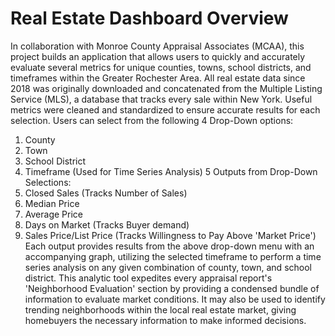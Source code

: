 # Real Estate Dashboard Overview
In collaboration with Monroe County Appraisal Associates (MCAA), this project builds an application that allows users to quickly and accurately evaluate several metrics for unique counties, towns, school districts, and timeframes within the Greater Rochester Area. All real estate data since 2018 was originally downloaded and concatenated from the Multiple Listing Service (MLS), a database that tracks every sale within New York. Useful metrics were cleaned and standardized to ensure accurate results for each selection. Users can select from the following 4 Drop-Down options:
1. County
2. Town
3. School District
4. Timeframe (Used for Time Series Analysis)
5 Outputs from Drop-Down Selections:
1. Closed Sales (Tracks Number of Sales)
2. Median Price
3. Average Price
4. Days on Market (Tracks Buyer demand)
5. Sales Price/List Price (Tracks Willingness to Pay Above 'Market Price')
Each output provides results from the above drop-down menu with an accompanying graph, utilizing the selected timeframe to perform a time series analysis on any given combination of county, town, and school district. This analytic tool expedites every appraisal report's 'Neighborhood Evaluation' section by providing a condensed bundle of information to evaluate market conditions. It may also be used to identify trending neighborhoods within the local real estate market, giving homebuyers the necessary information to make informed decisions.


